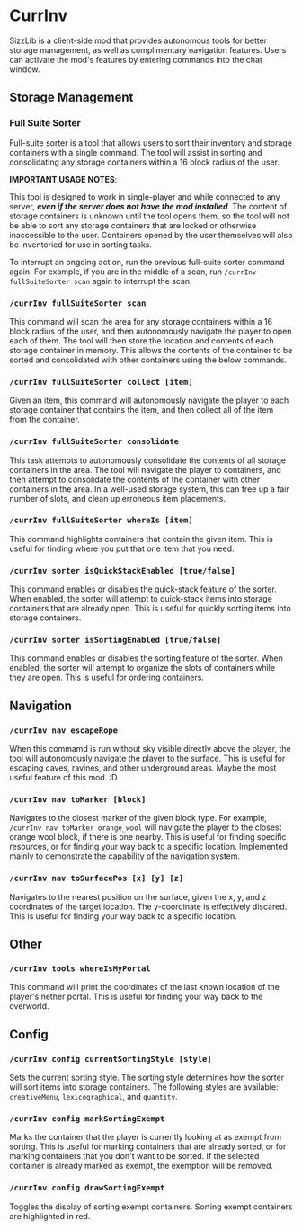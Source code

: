 # CurrInv

SizzLib is a client-side mod that provides autonomous tools for better storage management, as well as complimentary navigation features.
Users can activate the mod's features by entering commands into the chat window.

## Storage Management

### Full Suite Sorter

Full-suite sorter is a tool that allows users to sort their inventory and storage containers with a single command. The tool will assist in sorting and consolidating any storage containers within a 16 block radius of the user.

**IMPORTANT USAGE NOTES**: 

This tool is designed to work in single-player and while connected to any server, ***even if the server does not have the mod installed***. The content of storage containers is unknown until the tool opens them, so the tool will not be able to sort any storage containers that are locked or otherwise inaccessible to the user. Containers opened by the user themselves will also be inventoried for use in sorting tasks.

To interrupt an ongoing action, run the previous full-suite sorter command again. For example, if you are in the middle of a scan, run `/currInv fullSuiteSorter scan` again to interrupt the scan.

### `/currInv fullSuiteSorter scan`

This command will scan the area for any storage containers within a 16 block radius of the user, and then autonomously navigate the player to open each of them. The tool will then store the location and contents of each storage container in memory. This allows the contents of the container to be sorted and consolidated with other containers using the below commands.

### `/currInv fullSuiteSorter collect [item]`

Given an item, this command will autonomously navigate the player to each storage container that contains the item, and then collect all of the item from the container.

### `/currInv fullSuiteSorter consolidate`

This task attempts to autonomously consolidate the contents of all storage containers in the area. The tool will navigate the player to containers, and then attempt to consolidate the contents of the container with other containers in the area. In a well-used storage system, this can free up a fair number of slots, and clean up erroneous item placements.

### `/currInv fullSuiteSorter whereIs [item]`

This command highlights containers that contain the given item. This is useful for finding where you put that one item that you need.

### `/currInv sorter isQuickStackEnabled [true/false]`

This command enables or disables the quick-stack feature of the sorter. When enabled, the sorter will attempt to quick-stack items into storage containers that are already open. This is useful for quickly sorting items into storage containers.

### `/currInv sorter isSortingEnabled [true/false]`

This command enables or disables the sorting feature of the sorter. When enabled, the sorter will attempt to organize the slots of containers while they are open. This is useful for ordering containers.

## Navigation

### `/currInv nav escapeRope`

When this commamd is run without sky visible directly above the player, the tool will autonomously navigate the player to the surface. This is useful for escaping caves, ravines, and other underground areas. Maybe the most useful feature of this mod. :D

### `/currInv nav toMarker [block]`

Navigates to the closest marker of the given block type. For example, `/currInv nav toMarker orange_wool` will navigate the player to the closest orange wool block, if there is one nearby. This is useful for finding specific resources, or for finding your way back to a specific location. Implemented mainly to demonstrate the capability of the navigation system.

### `/currInv nav toSurfacePos [x] [y] [z]`

Navigates to the nearest position on the surface, given the x, y, and z coordinates of the target location. The y-coordinate is effectively discared. This is useful for finding your way back to a specific location.

## Other

### `/currInv tools whereIsMyPortal`

This command will print the coordinates of the last known location of the player's nether portal. This is useful for finding your way back to the overworld.

## Config

### `/currInv config currentSortingStyle [style]`

Sets the current sorting style. The sorting style determines how the sorter will sort items into storage containers. The following styles are available: `creativeMenu`, `lexicographical`, and `quantity`.

### `/currInv config markSortingExempt`

Marks the container that the player is currently looking at as exempt from sorting. This is useful for marking containers that are already sorted, or for marking containers that you don't want to be sorted. If the selected container is already marked as exempt, the exemption will be removed.

### `/currInv config drawSortingExempt`

Toggles the display of sorting exempt containers. Sorting exempt containers are highlighted in red.
